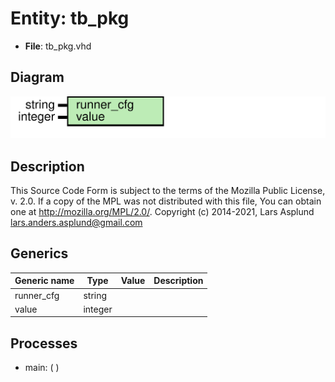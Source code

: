 # Entity: tb_pkg

- **File**: tb_pkg.vhd
## Diagram

![Diagram](tb_pkg.svg "Diagram")
## Description

This Source Code Form is subject to the terms of the Mozilla Public
License, v. 2.0. If a copy of the MPL was not distributed with this file,
You can obtain one at http://mozilla.org/MPL/2.0/.
Copyright (c) 2014-2021, Lars Asplund lars.anders.asplund@gmail.com
## Generics

| Generic name | Type    | Value | Description |
| ------------ | ------- | ----- | ----------- |
| runner_cfg   | string  |       |             |
| value        | integer |       |             |
## Processes
- main: (  )

